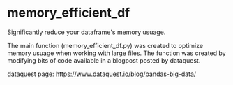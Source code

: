 # memory_efficient_df

Significantly reduce your dataframe's memory usuage.

The main function (memory_efficient_df.py) was created to optimize memory usuage when working with large files. The function was created by modifying bits of code available in a blogpost posted by dataquest. 

dataquest page: https://www.dataquest.io/blog/pandas-big-data/
